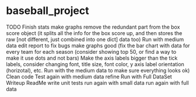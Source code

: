 # baseball_project

TODO
Finish stats
make graphs
remove the redundant part from the box score object (it splits all the info for the box score up, and then stores the raw [not different, just combined into one dict] data too)
Run with medium data
edit report to fix bugs
make graphs good (fix the bar chart with data for every team for each season (consider showing top 50, or find a way to make it use dots and not bars) 
                  Make the axis labels bigger than the tick labels, consider changing font, title size, font color, y axis label orientation (horizotal), etc.
                  Run with the medium data to make sure everything looks ok)
Clean code
Test again with medium data
refine
Run with Full DataSet
Writeup ReadMe
write unit tests
run again with small data
run again with full data
